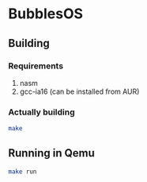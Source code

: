 # BubblesOS

## Building

### Requirements

1. nasm
2. gcc-ia16 (can be installed from AUR)

### Actually building

```bash
make
```

## Running in Qemu

```bash
make run
```
